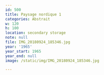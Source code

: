 ```yaml
---
id: 500
title: Paysage nordique 1
categories: Abstrait
w: 120
h: 100
location: secondary storage
note: null
file: IMG_20180924_185346.jpg
year: '1965'
year_start: 1965
year_end: null
image: /static/img/IMG_20180924_185346.jpg

---
```

